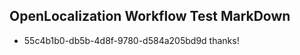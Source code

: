 ## OpenLocalization Workflow Test MarkDown
* 55c4b1b0-db5b-4d8f-9780-d584a205bd9d thanks!

<!--HONumber=Aug16_HO1-->


